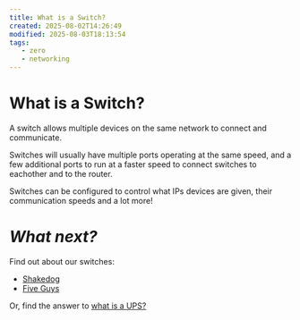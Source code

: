 ```yaml
---
title: What is a Switch?
created: 2025-08-02T14:26:49
modified: 2025-08-03T18:13:54
tags:
   - zero
   - networking
---
```


# What is a Switch?

A switch allows multiple devices on the same network to connect and communicate.

Switches will usually have multiple ports operating at the same speed, and a few additional ports to run at a faster speed to connect switches to eachother and to the router.

Switches can be configured to control what IPs devices are given, their communication speeds and a lot more!

# *What next?*

Find out about our switches:

- [Shakedog](networking/shakedog.md)
- [Five Guys](./networking/fiveguys.md)

Or, find the answer to [what is a UPS?](./what-is-a-ups.md)
